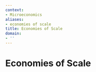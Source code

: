 ```yaml
---
context:
- Microeconomics
aliases:
- economies of scale
title: Economies of Scale
domain:
- ''
---
```


# Economies of Scale
